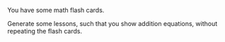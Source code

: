You have some math flash cards.

Generate some lessons, such that you show addition equations,
without repeating the flash cards.